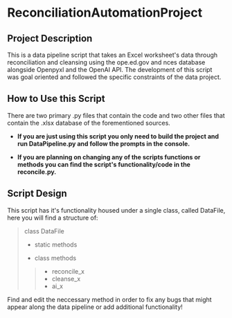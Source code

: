 # ReconciliationAutomationProject

## Project Description

This is a data pipeline script that takes an Excel worksheet's data through reconciliation and cleansing using the ope.ed.gov 
and nces database alongside Openpyxl and the OpenAI API. The development of this script was goal oriented and followed the 
specific constraints of the data project.

## How to Use this Script

There are two primary .py files that contain the code and two other files that contain the .xlsx database of the forementioned 
sources. 

- **If you are just using this script you only need to build the project and run DataPipeline.py and follow the prompts 
in the console.**

- **If you are planning on changing any of the scripts functions or methods you can find the script's functionality/code in the 
reconcile.py.**

## Script Design

This script has it's functionality housed under a single class, called DataFile, here you will find a structure of: 
> class DataFile
> - static methods
> 
> - class methods
> > - reconcile_x
> > - cleanse_x
> > - ai_x

Find and edit the neccessary method in order to fix any bugs that might appear along the data pipeline or add additional functionality! 
